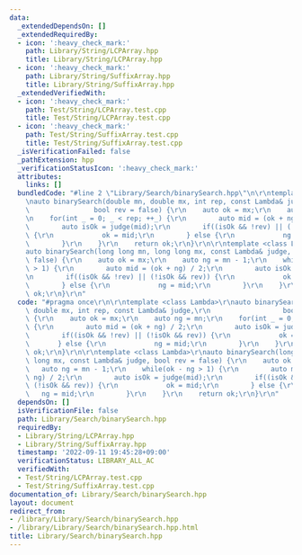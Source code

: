 ```yaml
---
data:
  _extendedDependsOn: []
  _extendedRequiredBy:
  - icon: ':heavy_check_mark:'
    path: Library/String/LCPArray.hpp
    title: Library/String/LCPArray.hpp
  - icon: ':heavy_check_mark:'
    path: Library/String/SuffixArray.hpp
    title: Library/String/SuffixArray.hpp
  _extendedVerifiedWith:
  - icon: ':heavy_check_mark:'
    path: Test/String/LCPArray.test.cpp
    title: Test/String/LCPArray.test.cpp
  - icon: ':heavy_check_mark:'
    path: Test/String/SuffixArray.test.cpp
    title: Test/String/SuffixArray.test.cpp
  _isVerificationFailed: false
  _pathExtension: hpp
  _verificationStatusIcon: ':heavy_check_mark:'
  attributes:
    links: []
  bundledCode: "#line 2 \"Library/Search/binarySearch.hpp\"\n\r\ntemplate <class Lambda>\r\
    \nauto binarySearch(double mn, double mx, int rep, const Lambda& judge,\r\n  \
    \                bool rev = false) {\r\n    auto ok = mx;\r\n    auto ng = mn;\r\
    \n    for(int _ = 0; _ < rep; ++_) {\r\n        auto mid = (ok + ng) / 2;\r\n\
    \        auto isOk = judge(mid);\r\n        if((isOk && !rev) || (!isOk && rev))\
    \ {\r\n            ok = mid;\r\n        } else {\r\n            ng = mid;\r\n\
    \        }\r\n    }\r\n    return ok;\r\n}\r\n\r\ntemplate <class Lambda>\r\n\
    auto binarySearch(long long mn, long long mx, const Lambda& judge, bool rev =\
    \ false) {\r\n    auto ok = mx;\r\n    auto ng = mn - 1;\r\n    while(ok - ng\
    \ > 1) {\r\n        auto mid = (ok + ng) / 2;\r\n        auto isOk = judge(mid);\r\
    \n        if((isOk && !rev) || (!isOk && rev)) {\r\n            ok = mid;\r\n\
    \        } else {\r\n            ng = mid;\r\n        }\r\n    }\r\n    return\
    \ ok;\r\n}\r\n"
  code: "#pragma once\r\n\r\ntemplate <class Lambda>\r\nauto binarySearch(double mn,\
    \ double mx, int rep, const Lambda& judge,\r\n                  bool rev = false)\
    \ {\r\n    auto ok = mx;\r\n    auto ng = mn;\r\n    for(int _ = 0; _ < rep; ++_)\
    \ {\r\n        auto mid = (ok + ng) / 2;\r\n        auto isOk = judge(mid);\r\n\
    \        if((isOk && !rev) || (!isOk && rev)) {\r\n            ok = mid;\r\n \
    \       } else {\r\n            ng = mid;\r\n        }\r\n    }\r\n    return\
    \ ok;\r\n}\r\n\r\ntemplate <class Lambda>\r\nauto binarySearch(long long mn, long\
    \ long mx, const Lambda& judge, bool rev = false) {\r\n    auto ok = mx;\r\n \
    \   auto ng = mn - 1;\r\n    while(ok - ng > 1) {\r\n        auto mid = (ok +\
    \ ng) / 2;\r\n        auto isOk = judge(mid);\r\n        if((isOk && !rev) ||\
    \ (!isOk && rev)) {\r\n            ok = mid;\r\n        } else {\r\n         \
    \   ng = mid;\r\n        }\r\n    }\r\n    return ok;\r\n}\r\n"
  dependsOn: []
  isVerificationFile: false
  path: Library/Search/binarySearch.hpp
  requiredBy:
  - Library/String/LCPArray.hpp
  - Library/String/SuffixArray.hpp
  timestamp: '2022-09-11 19:45:28+09:00'
  verificationStatus: LIBRARY_ALL_AC
  verifiedWith:
  - Test/String/LCPArray.test.cpp
  - Test/String/SuffixArray.test.cpp
documentation_of: Library/Search/binarySearch.hpp
layout: document
redirect_from:
- /library/Library/Search/binarySearch.hpp
- /library/Library/Search/binarySearch.hpp.html
title: Library/Search/binarySearch.hpp
---
```

